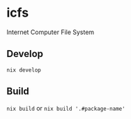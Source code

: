 # icfs

Internet Computer File System

## Develop

`nix develop`

## Build

`nix build` or `nix build '.#package-name'`
